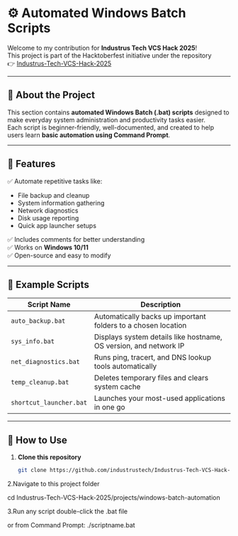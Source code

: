 # ⚙️ Automated Windows Batch Scripts

Welcome to my contribution for **Industrus Tech VCS Hack 2025**!  
This project is part of the Hacktoberfest initiative under the repository  
👉 [Industrus-Tech-VCS-Hack-2025](https://github.com/industrustech/Industrus-Tech-VCS-Hack-2025.git)

---

## 🧠 About the Project

This section contains **automated Windows Batch (.bat) scripts** designed to make everyday system administration and productivity tasks easier.  
Each script is beginner-friendly, well-documented, and created to help users learn **basic automation using Command Prompt**.

---

## 🧩 Features

✅ Automate repetitive tasks like:
- File backup and cleanup  
- System information gathering  
- Network diagnostics  
- Disk usage reporting  
- Quick app launcher setups  

✅ Includes comments for better understanding  
✅ Works on **Windows 10/11**  
✅ Open-source and easy to modify  

---

## 🧰 Example Scripts

| Script Name | Description |
|--------------|-------------|
| `auto_backup.bat` | Automatically backs up important folders to a chosen location |
| `sys_info.bat` | Displays system details like hostname, OS version, and network IP |
| `net_diagnostics.bat` | Runs ping, tracert, and DNS lookup tools automatically |
| `temp_cleanup.bat` | Deletes temporary files and clears system cache |
| `shortcut_launcher.bat` | Launches your most-used applications in one go |

---

## 🚀 How to Use

1. **Clone this repository**
   ```bash
   git clone https://github.com/industrustech/Industrus-Tech-VCS-Hack-2025.git
2.Navigate to this project folder
  
  cd Industrus-Tech-VCS-Hack-2025/projects/windows-batch-automation

3.Run any script
  double-click the .bat file

or from Command Prompt:
  ./scriptname.bat
  

